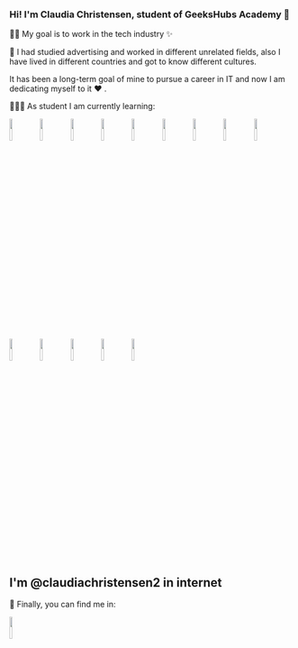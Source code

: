 ### Hi! I'm Claudia Christensen, student of GeeksHubs Academy 👋

💪🏼 My goal is to work in the tech industry ✨

🌟 I had studied advertising and worked in different unrelated fields, also I have lived in different countries and got to know different cultures.

It has been a long-term goal of mine to pursue a career in IT and now I am dedicating myself to it ❤️ .

👩🏻‍💻 As student I am currently learning:


<code><img width="10%" src="https://www.vectorlogo.zone/logos/javascript/javascript-vertical.svg"></code> <code><img width="10%" src="https://www.vectorlogo.zone/logos/w3_html5/w3_html5-icon.svg"></code> <code><img width="10%" src="https://www.vectorlogo.zone/logos/w3_css/w3_css-official.svg"></code> <code><img width="10%" src="https://www.vectorlogo.zone/logos/mysql/mysql-official.svg"></code> <code><img width="10%" src="https://www.vectorlogo.zone/logos/jquery/jquery-ar21.svg"></code> <code><img width="10%" src="https://www.vectorlogo.zone/logos/sequelizejs/sequelizejs-icon.svg"></code> <code><img width="10%" src="https://www.vectorlogo.zone/logos/nodejs/nodejs-horizontal.svg"></code> <code><img width="10%" src="https://www.vectorlogo.zone/logos/json/json-icon.svg"></code> <code><img width="10%" src="https://www.vectorlogo.zone/logos/getbootstrap/getbootstrap-ar21.svg"></code> <code><img width="10%" src="https://www.vectorlogo.zone/logos/nodemonio/nodemonio-ar21.svg"></code> <code><img width="10%" src="https://www.vectorlogo.zone/logos/expressjs/expressjs-ar21.svg"></code> <code><img width="10%" src="https://www.vectorlogo.zone/logos/reactjs/reactjs-icon.svg"></code> <code><img width="10%" src="https://www.vectorlogo.zone/logos/getpostman/getpostman-icon.svg"></code> <code><img width="10%" src="https://www.vectorlogo.zone/logos/mongodb/mongodb-icon.svg"></code>


## I'm @claudiachristensen2 in internet

🔎 Finally, you can find me in:
 
<code><a href="linkedin.com/in/claudiaadrianachristensen"><img width="10%" src="https://www.vectorlogo.zone/logos/linkedin/linkedin-ar21.svg"></a></code>

